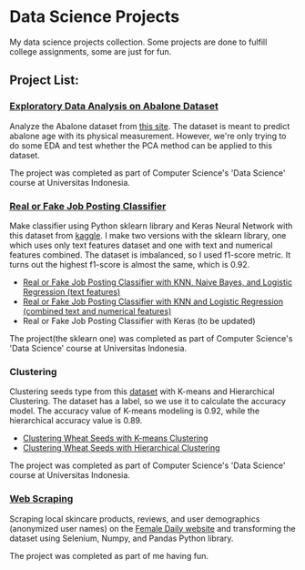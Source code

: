 # Data Science Projects
My data science projects collection. Some projects are done to fulfill college assignments, some are just for fun.

## Project List:
### [Exploratory Data Analysis on Abalone Dataset](https://github.com/hwulanayu/hwulanayu.github.io/blob/master/Exploratory%20Data%20Analysis%20on%20Abalone%20Dataset.ipynb)
Analyze the Abalone dataset from [this site](http://archive.ics.uci.edu/ml/datasets/Abalone). The dataset is meant to predict abalone age with its physical measurement. However, we're only trying to do some EDA and test whether the PCA method can be applied to this dataset.

The project was completed as part of Computer Science's 'Data Science' course at Universitas Indonesia.

### [Real or Fake Job Posting Classifier](https://github.com/hwulanayu/hwulanayu.github.io/blob/master/Real%20or%20Fake%20Job%20Postings%20Classification%20(text%20features).ipynb)
Make classifier using Python sklearn library and Keras Neural Network with this dataset from [kaggle](https://www.kaggle.com/shivamb/real-or-fake-fake-jobposting-prediction). I make two versions with the sklearn library, one which uses only text features dataset and one with text and numerical features combined. The dataset is imbalanced, so I used f1-score metric. It turns out the highest f1-score is almost the same, which is 0.92.
* [Real or Fake Job Posting Classifier with KNN, Naive Bayes, and Logistic Regression (text features)](https://github.com/hwulanayu/hwulanayu.github.io/blob/master/Real%20or%20Fake%20Job%20Postings%20Classification%20(text%20features).ipynb)
* [Real or Fake Job Posting Classifier with KNN and Logistic Regression (combined text and numerical features)](https://github.com/hwulanayu/hwulanayu.github.io/blob/master/Real%20or%20Fake%20Job%20Postings%20Classification%20(text%2Bnumeric%20features).ipynb)
* Real or Fake Job Posting Classifier with Keras (to be updated)

The project(the sklearn one) was completed as part of Computer Science's 'Data Science' course at Universitas Indonesia.

### Clustering
Clustering seeds type from this [dataset](https://archive.ics.uci.edu/ml/datasets/seeds) with K-means and Hierarchical Clustering. The dataset has a label, so we use it to calculate the accuracy model. The accuracy value of K-means modeling is 0.92, while the hierarchical accuracy value is 0.89.
* [Clustering Wheat Seeds with K-means Clustering](https://github.com/hwulanayu/hwulanayu.github.io/blob/master/Clustering%20Wheat%20Seeds%20with%20K-means%20Clustering.ipynb)
* [Clustering Wheat Seeds with Hierarchical Clustering](https://github.com/hwulanayu/hwulanayu.github.io/blob/master/Clustering%20Wheat%20Seeds%20with%20Hierarchical%20Clustering.ipynb)

The project was completed as part of Computer Science's 'Data Science' course at Universitas Indonesia.

### [Web Scraping](https://github.com/hwulanayu/web-scraping-female-daily/blob/master/Scraping%20Female%20Daily%20August%202021.ipynb)
Scraping local skincare products, reviews, and user demographics (anonymized user names) on the [Female Daily website](https://femaledaily.com/) and transforming the dataset using Selenium, Numpy, and Pandas Python library. 

The project was completed as part of me having fun.
